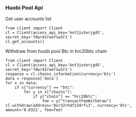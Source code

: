 ### Huobi Pool Api


Get user accounts list
```
from client import Client
cl = Client(access_api_key='knt3juterjg45', secret_key='fdwr42rwefsw3r1')
cl.get_accounts()
```

Withdraw from huobi pool Btc in hrc20btc chain
```
from client import Client
cl = Client(access_api_key='knt3juterjg45', secret_key='fdwr42rwefsw3r1')
response = cl.chains_information(currency='btc')
data = response['data']
for x in data:
    if x["currency"] == "btc":
        for y in x["chains"]:
            if y["chain"] == "hrc20btc":
                fee = y["transactFeeWithdraw"]
cl.withdraw(address='0xr32rhdf234rfi3', currency='btc', amount='0.0321', fee=fee)
```

